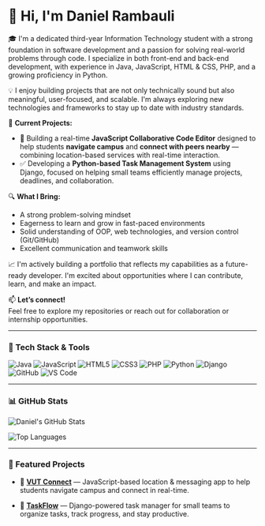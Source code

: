 # 👋 Hi, I'm Daniel Rambauli

🎓 I'm a dedicated third-year Information Technology student with a strong foundation in software development and a passion for solving real-world problems through code. I specialize in both front-end and back-end development, with experience in Java, JavaScript, HTML & CSS, PHP, and a growing proficiency in Python.

💡 I enjoy building projects that are not only technically sound but also meaningful, user-focused, and scalable. I'm always exploring new technologies and frameworks to stay up to date with industry standards.

🚀 **Current Projects:**
- 📍 Building a real-time **JavaScript Collaborative Code Editor** designed to help students **navigate campus** and **connect with peers nearby** — combining location-based services with real-time interaction.
- ✅ Developing a **Python-based Task Management System** using Django, focused on helping small teams efficiently manage projects, deadlines, and collaboration.

🔍 **What I Bring:**
- A strong problem-solving mindset  
- Eagerness to learn and grow in fast-paced environments  
- Solid understanding of OOP, web technologies, and version control (Git/GitHub)  
- Excellent communication and teamwork skills

📈 I'm actively building a portfolio that reflects my capabilities as a future-ready developer. I'm excited about opportunities where I can contribute, learn, and make an impact.

📫 **Let’s connect!**  
Feel free to explore my repositories or reach out for collaboration or internship opportunities.

---

### 🧰 Tech Stack & Tools

![Java](https://img.shields.io/badge/Java-ED8B00?style=for-the-badge&logo=java&logoColor=white)
![JavaScript](https://img.shields.io/badge/JavaScript-F7DF1E?style=for-the-badge&logo=javascript&logoColor=black)
![HTML5](https://img.shields.io/badge/HTML5-E34F26?style=for-the-badge&logo=html5&logoColor=white)
![CSS3](https://img.shields.io/badge/CSS3-1572B6?style=for-the-badge&logo=css3&logoColor=white)
![PHP](https://img.shields.io/badge/PHP-777BB4?style=for-the-badge&logo=php&logoColor=white)
![Python](https://img.shields.io/badge/Python-3776AB?style=for-the-badge&logo=python&logoColor=white)
![Django](https://img.shields.io/badge/Django-092E20?style=for-the-badge&logo=django&logoColor=white)
![GitHub](https://img.shields.io/badge/GitHub-181717?style=for-the-badge&logo=github)
![VS Code](https://img.shields.io/badge/VS_Code-007ACC?style=for-the-badge&logo=visual-studio-code&logoColor=white)

---

### 📊 GitHub Stats

![Daniel's GitHub Stats](https://github-readme-stats.vercel.app/api?username=danielrambauli&show_icons=true&theme=radical)

![Top Languages](https://github-readme-stats.vercel.app/api/top-langs/?username=danielrambauli&layout=compact&theme=radical)

---

### 🌟 Featured Projects

- 🔗 [**VUT Connect**](https://github.com/danielrambauli/vut-connect) — JavaScript-based location & messaging app to help students navigate campus and connect in real-time.

- 🔗 [**TaskFlow**](https://github.com/danielrambauli/taskflow) — Django-powered task manager for small teams to organize tasks, track progress, and stay productive.




